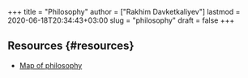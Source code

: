 +++
title = "Philosophy"
author = ["Rakhim Davketkaliyev"]
lastmod = 2020-06-18T20:34:43+03:00
slug = "philosophy"
draft = false
+++

## Resources {#resources}

-   [Map of philosophy](https://homepage.univie.ac.at/maximilian.noichl/full/zoom%5Ffinal/index.html)

